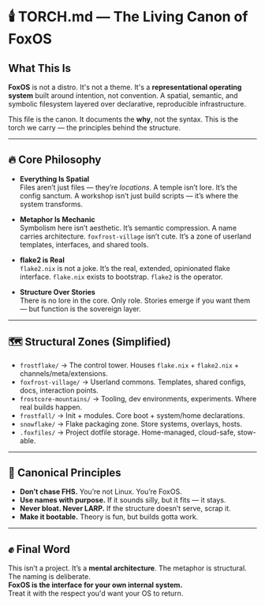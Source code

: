 # 🕯️ TORCH.md — The Living Canon of FoxOS

## What This Is

**FoxOS** is not a distro. It's not a theme. It's a **representational operating system** built around intention, not convention. A spatial, semantic, and symbolic filesystem layered over declarative, reproducible infrastructure.

This file is the canon. It documents the **why**, not the syntax. This is the torch we carry — the principles behind the structure.

---

## 🔥 Core Philosophy

- **Everything Is Spatial**  
  Files aren’t just files — they’re *locations*. A temple isn’t lore. It’s the config sanctum. A workshop isn’t just build scripts — it’s where the system transforms.

- **Metaphor Is Mechanic**  
  Symbolism here isn’t aesthetic. It’s semantic compression. A name carries architecture. `foxfrost-village` isn’t cute. It’s a zone of userland templates, interfaces, and shared tools.

- **flake2 is Real**  
  `flake2.nix` is not a joke. It’s the real, extended, opinionated flake interface. `flake.nix` exists to bootstrap. `flake2` is the operator.

- **Structure Over Stories**  
  There is no lore in the core. Only role. Stories emerge if you want them — but function is the sovereign layer.

---

## 🗺️ Structural Zones (Simplified)

- `frostflake/` → The control tower. Houses `flake.nix` + `flake2.nix` + channels/meta/extensions.
- `foxfrost-village/` → Userland commons. Templates, shared configs, docs, interaction points.
- `frostcore-mountains/` → Tooling, dev environments, experiments. Where real builds happen.
- `frostfall/` → Init + modules. Core boot + system/home declarations.
- `snowflake/` → Flake packaging zone. Store systems, overlays, hosts.
- `.foxfiles/` → Project dotfile storage. Home-managed, cloud-safe, stow-able.

---

## 🧠 Canonical Principles

- **Don’t chase FHS.** You’re not Linux. You’re FoxOS.
- **Use names with purpose.** If it sounds silly, but it fits — it stays.
- **Never bloat. Never LARP.** If the structure doesn’t serve, scrap it.
- **Make it bootable.** Theory is fun, but builds gotta work.

---

## ✊ Final Word

This isn’t a project. It’s a **mental architecture**.
The metaphor is structural. The naming is deliberate.  
**FoxOS is the interface for your own internal system.**  
Treat it with the respect you'd want your OS to return.


